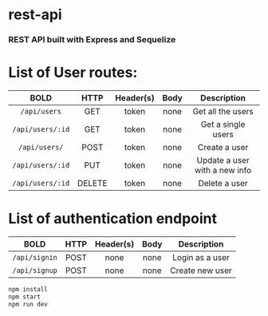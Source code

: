 # rest-api
### REST API built with Express and Sequelize

List of User routes:
====
**BOLD** | **HTTP** | **Header(s)**  | **Body** | **Description**
:---: | :---: | :---: | :---: | :---:
`/api/users` | GET | token | none | Get all the users
`/api/users/:id` | GET | token | none | Get a single users
`/api/users/` | POST | token | none | Create a user
`/api/users/:id` | PUT | token | none | Update a user with a new info
`/api/users/:id` | DELETE | token | none | Delete a user

List of authentication endpoint
====
**BOLD** | **HTTP** | **Header(s)**  | **Body** | **Description**
:---: | :---: | :---: | :---: | :---:
`/api/signin` | POST | none | none | Login as a user
`/api/signup` | POST | none | none | Create new user

```javascript
npm install
npm start
npm run dev
```

